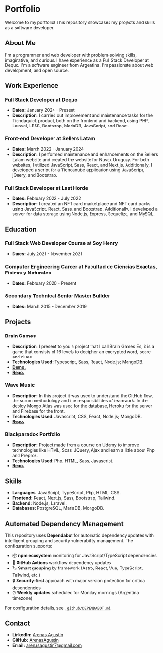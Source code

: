 # Portfolio

Welcome to my portfolio! This repository showcases my projects and skills as a software developer.

## About Me

I'm a programmer and web developer with problem-solving skills, imaginative, and curious. I have experience as a Full Stack Developer at Dequo. I'm a software engineer from Argentina. I'm passionate about web development, and open source.

## Work Experience

### Full Stack Developer at Dequo

- **Dates:** January 2024 - Present
- **Description:** I carried out improvement and maintenance tasks for the Tiendaquick product, both on the frontend and backend, using PHP, Laravel, LESS, Bootstrap, MariaDB, JavaScript, and React.

### Front-end Developer at Sellers Latam

- **Dates:** March 2022 - January 2024
- **Description:** I performed maintenance and enhancements on the Sellers Latam website and created the website for Nuvex Uruguay. For both websites, I utilized JavaScript, Sass, React, and Next.js. Additionally, I developed a script for a Tiendanube application using JavaScript, jQuery, and Bootstrap.

### Full Stack Developer at Last Horde

- **Dates:** February 2022 - July 2022
- **Description:** I created an NFT card marketplace and NFT card packs using JavaScript, React, Sass, and Bootstrap. Additionally, I developed a server for data storage using Node.js, Express, Sequelize, and MySQL.

## Education

### Full Stack Web Developer Course at Soy Henry

- **Dates:** July 2021 - November 2021

### Computer Engineering Career at Facultad de Ciencias Exactas, Físicas y Naturales

- **Dates:** February 2020 - Present

### Secondary Technical Senior Master Builder

- **Dates:** March 2015 - December 2019

## Projects

### Brain Games

- **Description:** I present to you a project that I call Brain Games Es, it is a game that consists of 16 levels to decipher an encrypted word, score and clues.
- **Technologies Used:** Typescript, Sass, React, Node.js; MongoDB.
- [**Demo.**](https://brain-games.vercel.app/)
- [**Repo.**](https://github.com/ArenasAgustin/brain-games)

### Wave Music

- **Description:** In this project it was used to understand the GitHub flow, the scrum methodology and the responsibilities of teamwork. In the deploy Mongo Atlas was used for the database, Heroku for the server and Firebase for the front.
- **Technologies Used**: Javascript, CSS, React, Node.js; MongoDB.
- [**Repo.**](https://github.com/ArenasAgustin/Repo-para-PG)

### Blackparadox Portfolio

- **Description:** Project made from a course on Udemy to improve technologies like HTML, Scss, JQuery, Ajax and learn a little about Php and Prepros.
- **Technologies Used**: Php, HTML, Sass, Javascript.
- [**Repo.**](https://github.com/ArenasAgustin/blackparadox)

## Skills

- **Languages:** JavaScript, TypeScript, Php, HTML, CSS.
- **Frontend:** React, Next.js, Sass, Bootstrap, Tailwind.
- **Backend:** Node.js, Laravel.
- **Databases:** PostgreSQL, MariaDB, MongoDB.

## Automated Dependency Management

This repository uses **Dependabot** for automatic dependency updates with intelligent grouping and security vulnerability management. The configuration supports:

- 📦 **npm ecosystem** monitoring for JavaScript/TypeScript dependencies
- 🤖 **GitHub Actions** workflow dependency updates  
- 🏷️ **Smart grouping** by framework (Astro, React, Vue, TypeScript, Tailwind, etc.)
- 🔒 **Security-first** approach with major version protection for critical dependencies
- ⏰ **Weekly updates** scheduled for Monday mornings (Argentina timezone)

For configuration details, see [`.github/DEPENDABOT.md`](.github/DEPENDABOT.md).

## Contact

- **LinkedIn:** [Arenas Agustin](https://www.linkedin.com/in/agustin-arenas-7b1b3b1b3/)
- **GitHub:** [ArenasAgustin](https://github.com/ArenasAgustin/)
- **Email:** [arenasagustin7@gmail.com](mailto:arenasagustin7@gmail.com)
